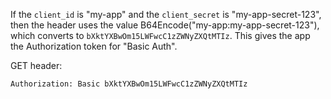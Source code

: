 If the `client_id` is "my-app" and the `client_secret` is "my-app-secret-123",
then the header uses the value B64Encode("my-app:my-app-secret-123"), which
converts to `bXktYXBwOm15LWFwcC1zZWNyZXQtMTIz`. This gives the app the Authorization
token for "Basic Auth".

GET header:

```
Authorization: Basic bXktYXBwOm15LWFwcC1zZWNyZXQtMTIz
```
